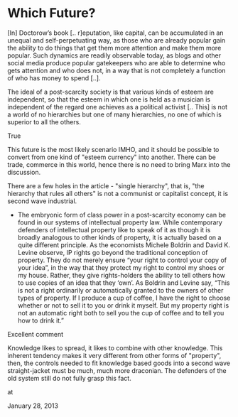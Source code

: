 # Which Future?
[In] Doctorow’s book [.. r]eputation, like capital, can be accumulated 
in an unequal and self-perpetuating way, as those who are already 
popular gain the ability to do things that get them more attention and 
make them more popular. Such dynamics are readily observable today, as 
blogs and other social media produce popular gatekeepers who are able to
 determine who gets attention and who does not, in a way that is not 
completely a function of who has money to spend [..].

The ideal of a post-scarcity society is that various 
kinds of esteem are independent, so that the esteem in which one is held
 as a musician is independent of the regard one achieves as a political 
activist [.. This] is not a world of no hierarchies but one of many hierarchies, no one of which is superior to all the others.

True

This future is the most likely scenario IMHO, and it should be possible to convert from one kind of "esteem currency" into another. There can be trade, commerce in this world, hence there is no need to bring Marx into the discussion. 

There are a few holes in the article - "single hierarchy", that is, "the hierarchy that rules all others" is not a communist or capitalist concept, it is second wave industrial.

* The embryonic form of class power in a post-scarcity economy can be 
found in our systems of intellectual property law. While contemporary 
defenders of intellectual property like to speak of it as though it is 
broadly analogous to other kinds of property, it is actually based on a 
quite different principle. As the economists Michele Boldrin and David 
K. Levine observe, IP rights go beyond the traditional conception of 
property. They do not merely ensure “your right to control your copy of 
your idea”, in the way that they protect my right to control my shoes or
 my house. Rather, they give rights-holders the ability to tell others 
how to use copies of an idea that they ‘own’. As Boldrin and Levine say,
 “This is not a right ordinarily or automatically granted to the owners 
of other types of property. If I produce a cup of coffee, I have the 
right to choose whether or not to sell it to you or drink it myself. But
 my property right is not an automatic right both to sell you the cup of
 coffee and to tell you how to drink it.”

Excellent comment

Knowledge likes to spread, it likes to combine with other knowledge. This inherent tendency makes it very different from other forms of "property", then, the controls needed to fit knowledge based goods into a second wave straight-jacket must be much, much more draconian. The defenders of the old system still do not fully grasp this fact. 







at

January 28, 2013















